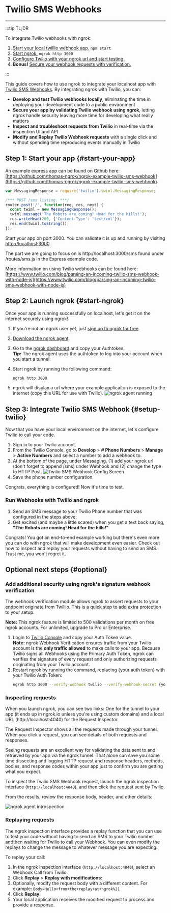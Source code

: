 # Twilio SMS Webhooks
------------

:::tip TL;DR

To integrate Twilio webhooks with ngrok:
1. [Start your local twillio webhook app.](#start-your-app) `npm start`
1. [Start ngrok.](#start-ngrok) `ngrok http 3000`
1. [Configure Twilio with your ngrok url and start testing.](#setup-twilio)
1. **Bonus!** [Secure your webhook requests with verification.](#optional)

:::

This guide covers how to use ngrok to integrate your localhost app with [Twilio SMS Webhooks](https://www.twilio.com/docs/usage/webhooks/sms-webhooks). By integrating ngrok with Twilio, you can:

- **Develop and test Twilio webhooks locally**, eliminating the time in deploying your development code to a public environment
- **Secure your app by validating Twilio webhook using ngrok**, letting ngrok handle security leaving more time for developing what really matters
- **Inspect and troubleshoot requests from Twilio** in real-time via the inspection UI and API
- **Modify and Replay Twilio Webhook requests** with a single click and without spending time reproducing events manually in Twilio

## **Step 1**: Start your app {#start-your-app}
An example express app can be found on Github here: [https://github.com/thomas-ngrok/ngrok-example-twilio-sms-webhook](https://github.com/thomas-ngrok/ngrok-example-twilio-sms-webhook). 

```js
var MessagingResponse = require('twilio').twiml.MessagingResponse;

/*** POST /sms listing. ***/
router.post('/', function(req, res, next) {
  const twiml = new MessagingResponse();
  twiml.message('The Robots are coming! Head for the hills!');
  res.writeHead(200, {'Content-Type': 'text/xml'});
  res.end(twiml.toString());
});
```

Start your app on port 3000. You can validate it is up and running by visiting [http://localhost:3000](http://localhost:3000). 

The part we are going to focus on is http://localhost:3000/sms found under /routes/sms.js in the Express example code.

More information on using Twilio webhooks can be found here: [https://www.twilio.com/blog/parsing-an-incoming-twilio-sms-webhook-with-node-js](https://www.twilio.com/blog/parsing-an-incoming-twilio-sms-webhook-with-node-js)

## **Step 2**: Launch ngrok {#start-ngrok}

Once your app is running successfully on localhost, let's get it on the internet securely using ngrok! 

1. If you're not an ngrok user yet, just [sign up to ngrok for free](https://ngrok.com/signup).

2. [Download the ngrok agent](https://ngrok.com/download).

3. Go to the [ngrok dashboard](https://dashboard.ngrok.com) and copy your Authtoken. <br />
    **Tip:** The ngrok agent uses the authtoken to log into your account when you start a tunnel.
    
4. Start ngrok by running the following command:
    ```bash
    ngrok http 3000
    ```

5. ngrok will display a url where your example applicaiton is exposed to the internet (copy this URL for use with Twilio).
    ![ngrok agent running](img/launch_ngrok_tunnel.png)


## **Step 3**: Integrate  Twilio SMS Webhook {#setup-twilio}
Now that you have your local environment on the internet, let's configure Twilio to call your code.

1. Sign in to your Twilio account.
2. From the Twilio Console, go to **Develop** > **# Phone Numbers** > **Manage** > **Active Numbers** and select a number to add a webhook to.
3. At the bottom of the page, under Messaging, (1) add your ngrok url (don't forget to append /sms) under Webhook and (2) change the type to HTTP Post.
    ![Twilio SMS Webhook Config Screen](img/add_ngrok_url_to_Twilio.png)
4. Save the phone number configuration.

Congrats, everything is configured! Now it's time to test.

### Run Webhooks with Twilio and ngrok

1. Send an SMS message to your Twilio Phone number that was configured in the steps above. 
2. Get excited (and maybe a little scared) when you get a text back saying, **"The Robots are coming! Head for the hills!"**

Congrats! You got an end-to-end example working but there's even more you can do with ngrok that will make development even easier. Check out how to inspect and replay your requests without having to send an SMS. Trust me, you won't regret it.

## Optional next steps {#optional}

### Add additional security using ngrok's signature webhook verification
The webhook verification module allows ngrok to assert requests to your endpoint originate from Twillio. This is a quick step to add extra protection to your setup. 

**Note:** This ngrok feature is limited to 500 validations per month on free ngrok accounts. For unlimited, upgrade to Pro or Enterprise.

1. Login to [Twilio Console](https://console.twilio.com/) and copy your Auth Token value.<br />
    **Note:** ngrok Webhook Verification ensures traffic from your Twilio account is the **only traffic allowed** to make calls to your app. Because Twilio signs all Webhooks using the Primary Auth Token, ngrok can verifies the signature of every request and only authorizing requests originating from your Twilio account. 
2. Restart ngrok by running the command, replacing {your auth token} with your Twilio Auth Token:
    ```bash
    ngrok http 3000 --verify-webhook twilio --verify-webhook-secret {your auth token}
    ```

### Inspecting requests

When you launch ngrok, you can see two links: One for the tunnel to your app (it ends up in ngrok.io unless you're using custom domains) and a local URL (http://localhost:4040) for the Request Inspector.

The Request Inspector shows all the requests made through your tunnel. When you click a request, you can see details of both requests and responses.

Seeing requests are an excellent way for validating the data sent to and retrieved by your app via the ngrok tunnel. That alone can save you some time dissecting and logging HTTP request and response headers, methods, bodies, and response codes within your app just to confirm you are getting what you expect.

To inspect the Twilio SMS Webhook request, launch the ngrok inspection interface (`http://localhost:4040`), and then click the request sent by Twilio.

From the results, review the response body, header, and other details:

![ngrok agent introspection](img/ngrok_introspection_twilio_sms_webhooks.png)

### Replaying requests

The ngrok inspection interface provides a replay function that you can use to test your code without having to send an SMS to your Twilio number andthen waiting for Twilio to call your Webhook. You can even modify the replays to change the message to whatever message you are expecting.

To replay your call:

1. In the ngrok inspection interface (`http://localhost:4040`), select an Webhook Call from Twilio.
1. Click **Replay** > **Replay with modifications:**
1. Optionally, modify the request body with a different content. For example: `Body=Hello+from+the+replay+at+ngrok%21`
1. Click **Replay**.
1. Your local application receives the modified request to process and provide a response.